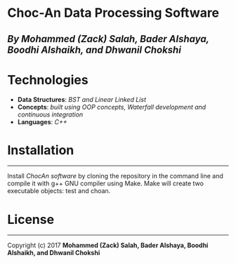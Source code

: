 # Choc-An Data Processing Software
## *By Mohammed (Zack) Salah, Bader Alshaya, Boodhi Alshaikh, and Dhwanil Chokshi*

# Technologies
* **Data Structures**: *BST and Linear Linked List*
* **Concepts**: *built using OOP concepts, Waterfall development and continuous integration*
* **Languages**: *C++*

# Installation
------------
Install *ChocAn software* by cloning the repository in the command line and compile it with g++ GNU compiler using Make. Make will create two executable objects: test and choan. 

# License
-------
Copyright (c) 2017 **Mohammed (Zack) Salah, Bader Alshaya, Boodhi Alshaikh, and Dhwanil Chokshi**
